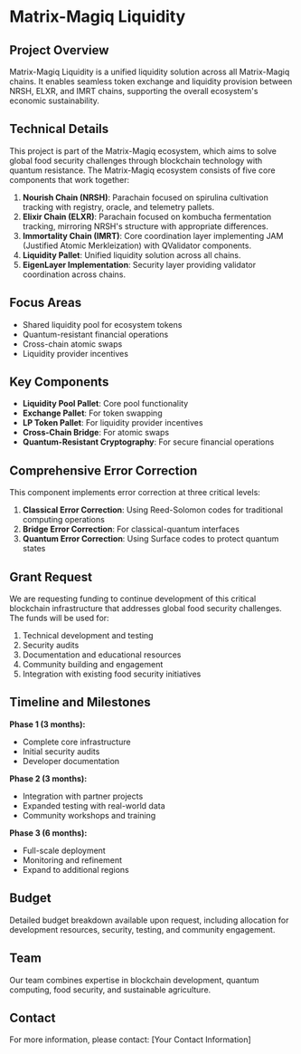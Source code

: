 # Matrix-Magiq Liquidity

## Project Overview

Matrix-Magiq Liquidity is a unified liquidity solution across all Matrix-Magiq chains. It enables seamless token exchange and liquidity provision between NRSH, ELXR, and IMRT chains, supporting the overall ecosystem's economic sustainability.

## Technical Details

This project is part of the Matrix-Magiq ecosystem, which aims to solve global food security challenges through blockchain technology with quantum resistance. The Matrix-Magiq ecosystem consists of five core components that work together:

1. **Nourish Chain (NRSH)**: Parachain focused on spirulina cultivation tracking with registry, oracle, and telemetry pallets.
2. **Elixir Chain (ELXR)**: Parachain focused on kombucha fermentation tracking, mirroring NRSH's structure with appropriate differences.
3. **Immortality Chain (IMRT)**: Core coordination layer implementing JAM (Justified Atomic Merkleization) with QValidator components.
4. **Liquidity Pallet**: Unified liquidity solution across all chains.
5. **EigenLayer Implementation**: Security layer providing validator coordination across chains.

## Focus Areas

- Shared liquidity pool for ecosystem tokens
- Quantum-resistant financial operations
- Cross-chain atomic swaps
- Liquidity provider incentives

## Key Components

- **Liquidity Pool Pallet**: Core pool functionality
- **Exchange Pallet**: For token swapping
- **LP Token Pallet**: For liquidity provider incentives
- **Cross-Chain Bridge**: For atomic swaps
- **Quantum-Resistant Cryptography**: For secure financial operations

## Comprehensive Error Correction

This component implements error correction at three critical levels:

1. **Classical Error Correction**: Using Reed-Solomon codes for traditional computing operations
2. **Bridge Error Correction**: For classical-quantum interfaces
3. **Quantum Error Correction**: Using Surface codes to protect quantum states

## Grant Request

We are requesting funding to continue development of this critical blockchain infrastructure that addresses global food security challenges. The funds will be used for:

1. Technical development and testing
2. Security audits
3. Documentation and educational resources
4. Community building and engagement
5. Integration with existing food security initiatives

## Timeline and Milestones

**Phase 1 (3 months):**
- Complete core infrastructure
- Initial security audits
- Developer documentation

**Phase 2 (3 months):**
- Integration with partner projects
- Expanded testing with real-world data
- Community workshops and training

**Phase 3 (6 months):**
- Full-scale deployment
- Monitoring and refinement
- Expand to additional regions

## Budget

Detailed budget breakdown available upon request, including allocation for development resources, security, testing, and community engagement.

## Team

Our team combines expertise in blockchain development, quantum computing, food security, and sustainable agriculture.

## Contact

For more information, please contact: [Your Contact Information]
